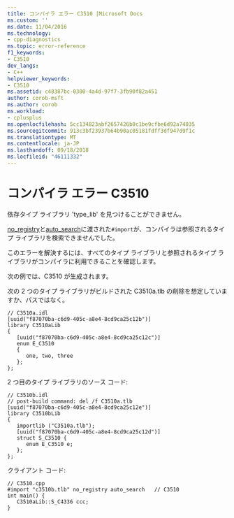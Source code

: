 ```yaml
---
title: コンパイラ エラー C3510 |Microsoft Docs
ms.custom: ''
ms.date: 11/04/2016
ms.technology:
- cpp-diagnostics
ms.topic: error-reference
f1_keywords:
- C3510
dev_langs:
- C++
helpviewer_keywords:
- C3510
ms.assetid: c48387bc-0300-4a4d-97f7-3fb90f82a451
author: corob-msft
ms.author: corob
ms.workload:
- cplusplus
ms.openlocfilehash: 5cc134823abf2657426b0c1be9cfbe6d92a74035
ms.sourcegitcommit: 913c3bf23937b64b90ac05181fdff3df947d9f1c
ms.translationtype: MT
ms.contentlocale: ja-JP
ms.lasthandoff: 09/18/2018
ms.locfileid: "46111332"
---
```

# <a name="compiler-error-c3510"></a>コンパイラ エラー C3510

依存タイプ ライブラリ 'type_lib' を見つけることができません。

[no_registry](../../preprocessor/no-registry.md)と[auto_search](../../preprocessor/auto-search.md)に渡された`#import`が、コンパイラは参照されるタイプ ライブラリを検索できませんでした。

このエラーを解決するには、すべてのタイプ ライブラリと参照されるタイプ ライブラリがコンパイラに利用できることを確認します。

次の例では、C3510 が生成されます。

次の 2 つのタイプ ライブラリがビルドされた C3510a.tlb の削除を想定していますか、パスではなく。

```
// C3510a.idl
[uuid("f87070ba-c6d9-405c-a8e4-8cd9ca25c12b")]
library C3510aLib
{
   [uuid("f87070ba-c6d9-405c-a8e4-8cd9ca25c12c")]
   enum E_C3510
   {
      one, two, three
   };
};
```

2 つ目のタイプ ライブラリのソース コード:

```
// C3510b.idl
// post-build command: del /f C3510a.tlb
[uuid("f87070ba-c6d9-405c-a8e4-8cd9ca25c12e")]
library C3510bLib
{
   importlib ("C3510a.tlb");
   [uuid("f87070ba-c6d9-405c-a8e4-8cd9ca25c12d")]
   struct S_C3510 {
      enum E_C3510 e;
   };
};
```

クライアント コード:

```
// C3510.cpp
#import "c3510b.tlb" no_registry auto_search   // C3510
int main() {
   C3510aLib::S_C4336 ccc;
}
```